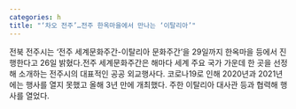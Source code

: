 ```yaml
---
categories: h
title: "‘차오 전주’…전주 한옥마을에서 만나는 ‘이탈리아’"
---
```

전북 전주시는 ‘전주 세계문화주간-이탈리아 문화주간’을 29일까지 한옥마을 등에서 진행한다고 26일 밝혔다.전주 세계문화주간은 해마다 세계 주요 국가 가운데 한 곳을 선정해 소개하는 전주시의 대표적인 공공 외교행사다. 코로나19로 인해 2020년과 2021년에는 행사를 열지 못했고 올해 3년 만에 개최했다. 주한 이탈리아 대사관 등과 협력해 행사를 열었다.